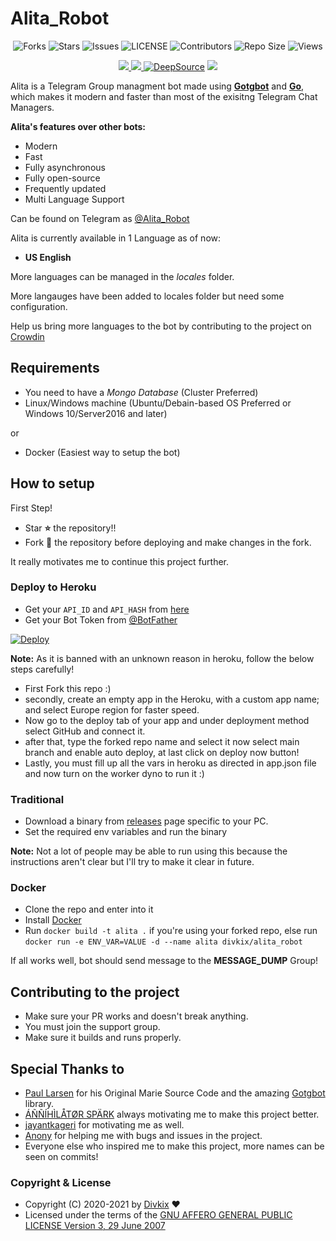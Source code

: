 # Alita_Robot

<p align='center'>
  <img src="https://img.shields.io/github/forks/DivideProjects/Alita_Robot?style=flat-square" alt="Forks">
  <img src="https://img.shields.io/github/stars/DivideProjects/Alita_Robot?style=flat-square" alt="Stars">
  <img src="https://img.shields.io/github/issues/DivideProjects/Alita_Robot?style=flat-square" alt="Issues">
  <img src="https://img.shields.io/github/license/DivideProjects/Alita_Robot?style=flat-square" alt="LICENSE">
  <img src="https://img.shields.io/github/contributors/DivideProjects/Alita_Robot?style=flat-square" alt="Contributors">
  <img src="https://img.shields.io/github/repo-size/DivideProjects/Alita_Robot?style=flat-square" alt="Repo Size">
  <img src="https://hits.seeyoufarm.com/api/count/incr/badge.svg?url=https://github.com/divkix/Alita_Robot&amp;title=Profile%20Views" alt="Views">
</p>

<p align='center'>
  <a href="https://go.dev/" alt="made-with-go"> <img src="https://img.shields.io/badge/Made%20with-Go-1f425f.svg?style=flat-square&logo=Go&color=blue" /> </a>
  <a href="https://hub.docker.com/r/divideprojects/alita_robot" alt="Docker!"> <img src="https://aleen42.github.io/badges/src/docker.svg" /> </a>
  <a href="https://deepsource.io/gh/DivideProjects/Alita_Robot/?ref=repository-badge"><img src="https://static.deepsource.io/deepsource-badge-light-mini.svg" alt="DeepSource"></a>
  <a href="https://makeapullrequest.com" alt="PRs Welcome"> <img src="https://img.shields.io/badge/PRs-welcome-brightgreen.svg?style=flat-square" /> </a>
</p>

Alita is a Telegram Group managment bot made using **[Gotgbot](https://github.com/PaulSonOfLars/gotgbot)** and **[Go](https://go.dev)**, which makes it modern and faster than most of the exisitng Telegram Chat Managers.

**Alita's features over other bots:**
- Modern
- Fast
- Fully asynchronous
- Fully open-source
- Frequently updated
- Multi Language Support

Can be found on Telegram as [@Alita_Robot](https://t.me/Alita_Robot)
</br>

Alita is currently available in 1 Language as of now:
- **US English**

More languages can be managed in the _locales_ folder.

More langauges have been added to locales folder but need some configuration.


Help us bring more languages to the bot by contributing to the project on [Crowdin](https://crowdin.com/project/alitarobot)

## Requirements
- You need to have a *Mongo Database* (Cluster Preferred)
- Linux/Windows machine (Ubuntu/Debain-based OS Preferred or Windows 10/Server2016 and later)

or
- Docker (Easiest way to setup the bot)


## How to setup

First Step!
- Star **⭐** the repository!!
- Fork **🔱** the repository before deploying and make changes in the fork.

It really motivates me to continue this project further.

### Deploy to Heroku
- Get your `API_ID` and `API_HASH` from [here](https://my.telegram.org/)
- Get your Bot Token from [@BotFather](https://t.me/BotFather)

[![Deploy](https://www.herokucdn.com/deploy/button.svg)](https://heroku.com/deploy?template=https://github.com/ROYAL-GAGAN-786/Channel-Post-Filter-Bot)



**Note:** As it is banned with an unknown reason in heroku, follow the below steps carefully!
- First Fork this repo :)
- secondly, create an empty app in the Heroku, with a custom app name; and select Europe region for faster speed.
- Now go to the deploy tab of your app and under deployment method select GitHub and connect it.
- after that, type the forked repo name and select it now select main branch and enable auto deploy, at last click on deploy now button!
- Lastly, you must fill up all the vars in heroku as directed in app.json file and now turn on the worker dyno to run it :)

### Traditional

- Download a binary from [releases](https://github.com/Divkix/Alita_Robot/releases) page specific to your PC.
- Set the required env variables and run the binary

**Note:** Not a lot of people may be able to run using this because the instructions aren't clear but I'll try to make it clear in future.

### Docker

- Clone the repo and enter into it
- Install [Docker](https://www.docker.com/)
- Run `docker build -t alita .` if you're using your forked repo, else run `docker run -e ENV_VAR=VALUE -d --name alita divkix/alita_robot`


If all works well, bot should send message to the **MESSAGE_DUMP** Group!


## Contributing to the project

- Make sure your PR works and doesn't break anything.
- You must join the support group.
- Make sure it builds and runs properly.


## Special Thanks to
- [Paul Larsen](https://github.com/PaulSonOfLars) for his Original Marie Source Code and the amazing [Gotgbot](https://github.com/PaulSonOfLars/gotgbot) library.
- [ÁÑÑÍHÌLÅTØR SPÄRK](https://github.com/annihilatorrrr) always motivating me to make this project better.
- [jayantkageri](https://github.com/jayantkageri) for motivating me as well.
- [Anony](https://github.com/anonyindian) for helping me with bugs and issues in the project.
- Everyone else who inspired me to make this project, more names can be seen on commits!


### Copyright & License

* Copyright (C) 2020-2021 by [Divkix](https://github.com/Divkix) ❤️️
* Licensed under the terms of the [GNU AFFERO GENERAL PUBLIC LICENSE Version 3, 29 June 2007](https://github.com/divkix/Alita_Robot/blob/master/LICENSE)
